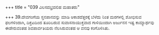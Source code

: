 +++
title = "039 ವಿಲಸದಭ್ರದಲಿಹ ಮಹಾತರು"

+++
39.ದೇವಗಂಗೆಯ ಸ್ತನಪಾನವನ್ನು ಮಾಡಿ  ಆಕಾಶದೆತ್ತರಕ್ಕೆ ಬೆಳೆದು ನಿಂತ ಮರಗಳಲ್ಲಿ ಶೋಭಿಸುವ ಫಲಗಳಿಂದಾಗಿ, ದಿಕ್ತಟದಿಂದ ತೂರಿಬರುವ ಸುವಾಸನಾಯುಕ್ತವಾದ ಗಾಳಿಯಿಂದಾಗಿ ಅರ್ಜುನನ ಇಷ್ಟ ಕಾಮ್ಯಾರ್ಥವು ಈಡೇರುವಂತಹ ಶಿವಪಾರ್ವತಿಯರು ನೆಲಸಿರುವಂತಹ ಆ  ವನವು ಕಂಗೊಳಿಸಿತು.